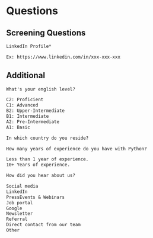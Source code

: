 # Questions

## Screening Questions

```txt
LinkedIn Profile*

Ex: https://www.linkedin.com/in/xxx-xxx-xxx
```

## Additional

```txt
What's your english level?

C2: Proficient
C1: Advanced
B2: Upper-Intermediate
B1: Intermediate
A2: Pre-Intermediate
A1: Basic
```

```txt
In which country do you reside?
```

```txt
How many years of experience do you have with Python?

Less than 1 year of experience.
10+ Years of experience.
```

```txt
How did you hear about us?

Social media
LinkedIn
PressEvents & Webinars
Job portal
Google
Newsletter
Referral
Direct contact from our team
Other
```
